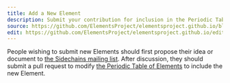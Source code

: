 ```yaml
---
title: Add a New Element
description: Submit your contribution for inclusion in the Periodic Table!
source: https://github.com/ElementsProject/elementsproject.github.io/blob/master/source/elements/new/index.md
edit: https://github.com/ElementsProject/elementsproject.github.io/edit/master/source/elements/new/index.md
---
```


People wishing to submit new Elements should first propose their idea or document to [the Sidechains mailing list][sidechains-dev].  After discussion, they should submit a pull request to modify [the Periodic Table of Elements][periodic-table] to include the new Element.

[periodic-table]: /elements
[sidechains-dev]: https://lists.linuxfoundation.org/mailman/listinfo/sidechains-dev
